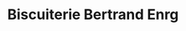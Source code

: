 ---
title: "Biscuiterie Bertrand Enrg"
url: /montreal/biscuiterie-bertrand-enrg/
shop: convenience
---
